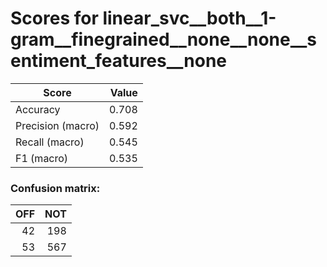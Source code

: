 # Scores for linear_svc__both__1-gram__finegrained__none__none__sentiment_features__none
|      Score      |Value|
|-----------------|----:|
|Accuracy         |0.708|
|Precision (macro)|0.592|
|Recall (macro)   |0.545|
|F1 (macro)       |0.535|

### Confusion matrix:
|OFF|NOT|
|--:|--:|
| 42|198|
| 53|567|

